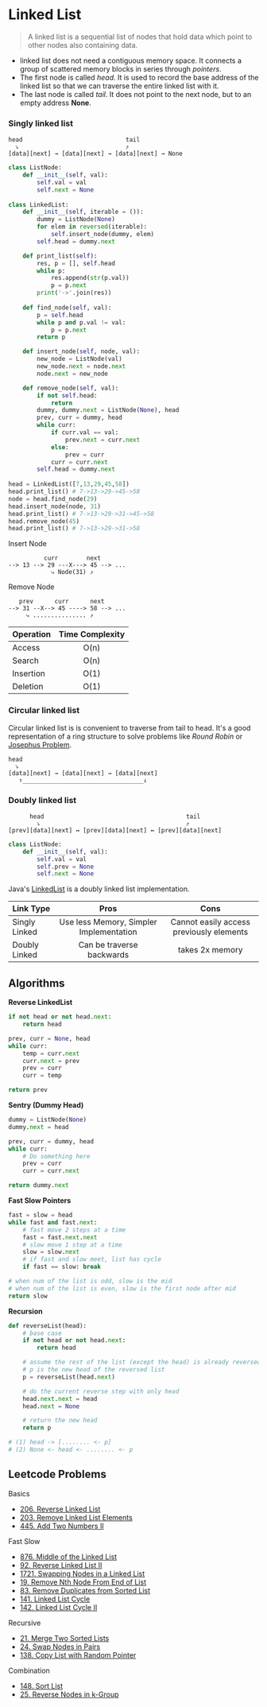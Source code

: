 # Linked List

> A linked list is a sequential list of nodes that hold data which point to other nodes also containing data.

- linked list does not need a contiguous memory space. It connects a group of scattered memory blocks in series through _pointers_.
- The first node is called _head_. It is used to record the base address of the linked list so that we can traverse the entire linked list with it.
- The last node is called _tail_. It does not point to the next node, but to an empty address **None**.

### Singly linked list

```
head                             tail
  ⤵                              ⤴
[data][next] → [data][next] → [data][next] → None
```

```py
class ListNode:
    def __init__(self, val):
        self.val = val
        self.next = None
        
class LinkedList:
    def __init__(self, iterable = ()):
        dummy = ListNode(None)
        for elem in reversed(iterable):
            self.insert_node(dummy, elem)
        self.head = dummy.next

    def print_list(self):
        res, p = [], self.head
        while p:
            res.append(str(p.val))
            p = p.next
        print('->'.join(res))
        
    def find_node(self, val):
        p = self.head
        while p and p.val != val:
            p = p.next
        return p

    def insert_node(self, node, val):
        new_node = ListNode(val)
        new_node.next = node.next
        node.next = new_node

    def remove_node(self, val):
        if not self.head:
            return
        dummy, dummy.next = ListNode(None), head
        prev, curr = dummy, head
        while curr:
            if curr.val == val:
                prev.next = curr.next
            else:
                prev = curr
            curr = curr.next
        self.head = dummy.next
    
head = LinkedList([7,13,29,45,58])
head.print_list() # 7->13->29->45->58
node = head.find_node(29)
head.insert_node(node, 31)
head.print_list() # 7->13->29->31->45->58
head.remove_node(45)
head.print_list() # 7->13->29->31->58
```

Insert Node
```
          curr        next
--> 13 --> 29 ---X---> 45 --> ...
            ⤷ Node(31) ⤴
```

Remove Node
```
   prev      curr      next
--> 31 --X--> 45 ----> 58 --> ...
     ⤷ ............... ⤴
```

| Operation | Time Complexity |
|-----------|:---------------:|
| Access    |      O(n)       |
| Search    |      O(n)       |
| Insertion |      O(1)       |
| Deletion  |      O(1)       |

### Circular linked list

Circular linked list is is convenient to traverse from tail to head. It's a good representation of a ring structure to solve problems like _Round Robin_ or [Josephus Problem](https://www.prepbytes.com/blog/linked-list/josephus-circle-using-circular-linked-list/).

```
head
  ⤵
[data][next] → [data][next] → [data][next]
   ↑__________________________________↓

```

### Doubly linked list

```
      head                                        tail
        ⤵                                         ⤴
[prev][data][next] ↔ [prev][data][next] ↔ [prev][data][next]
```

```py
class ListNode:
    def __init__(self, val):
        self.val = val
        self.prev = None
        self.next = None
```

Java's [LinkedList](https://github.com/openjdk/jdk/blob/master/src/java.base/share/classes/java/util/LinkedList.java) is a doubly linked list implementation.

| Link Type     |                  Pros                   |                   Cons                   |
|---------------|:---------------------------------------:|:----------------------------------------:|
| Singly Linked | Use less Memory, Simpler Implementation | Cannot easily access previously elements |
| Doubly Linked |        Can be traverse backwards        |             takes 2x memory              |

## Algorithms

**Reverse LinkedList**
```py
if not head or not head.next:
    return head

prev, curr = None, head
while curr:
    temp = curr.next
    curr.next = prev
    prev = curr
    curr = temp

return prev
```

**Sentry (Dummy Head)**
```py
dummy = ListNode(None)
dummy.next = head

prev, curr = dummy, head
while curr:
    # Do something here
    prev = curr
    curr = curr.next

return dummy.next
```

**Fast Slow Pointers**
```py
fast = slow = head
while fast and fast.next:
    # fast move 2 steps at a time
    fast = fast.next.next
    # slow move 1 step at a time
    slow = slow.next
    # if fast and slow meet, list has cycle
    if fast == slow: break

# when num of the list is odd, slow is the mid
# when num of the list is even, slow is the first node after mid
return slow
```

**Recursion**
```py
def reverseList(head):
    # base case
    if not head or not head.next:
        return head

    # assume the rest of the list (except the head) is already reversed
    # p is the new head of the reversed list
    p = reverseList(head.next)

    # do the current reverse step with only head
    head.next.next = head
    head.next = None

    # return the new head
    return p

# (1) head -> [........ <- p]
# (2) None <- head <- ........ <- p
```

## Leetcode Problems

Basics
- [206. Reverse Linked List](https://leetcode.com/problems/reverse-linked-list/)
- [203. Remove Linked List Elements](https://leetcode.com/problems/remove-linked-list-elements/)
- [445. Add Two Numbers II](https://leetcode.com/problems/add-two-numbers-ii/)

Fast Slow
- [876. Middle of the Linked List](https://leetcode.com/problems/middle-of-the-linked-list/)
- [92. Reverse Linked List II](https://leetcode.com/problems/reverse-linked-list-ii/)
- [1721. Swapping Nodes in a Linked List](https://leetcode.com/problems/swapping-nodes-in-a-linked-list/)
- [19. Remove Nth Node From End of List](https://leetcode.com/problems/remove-nth-node-from-end-of-list/)
- [83. Remove Duplicates from Sorted List](https://leetcode.com/problems/remove-duplicates-from-sorted-list/)
- [141. Linked List Cycle](https://leetcode.com/problems/linked-list-cycle/)
- [142. Linked List Cycle II](https://leetcode.com/problems/linked-list-cycle-ii/)

Recursive
- [21. Merge Two Sorted Lists](https://leetcode.com/problems/merge-two-sorted-lists/)
- [24. Swap Nodes in Pairs](https://leetcode.com/problems/swap-nodes-in-pairs/)
- [138. Copy List with Random Pointer](https://leetcode.com/problems/copy-list-with-random-pointer/)

Combination
- [148. Sort List](https://leetcode.com/problems/sort-list/)
- [25. Reverse Nodes in k-Group](https://leetcode.com/problems/reverse-nodes-in-k-group/)
